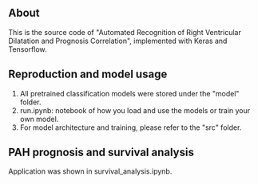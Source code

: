 ## About
This is the source code of "Automated Recognition of Right Ventricular Dilatation and Prognosis Correlation", implemented with Keras and Tensorflow.
## Reproduction and model usage
1. All pretrained classification models were stored under the "model" folder.
2. run.ipynb: notebook of how you load and use the models or train your own model.
3. For model architecture and training, please refer to the "src" folder.
## PAH prognosis and survival analysis
Application was shown in survival_analysis.ipynb.
